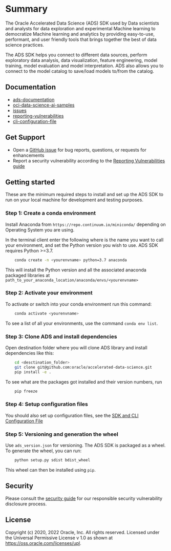 # Summary

The Oracle Accelerated Data Science (ADS) SDK used by Data scientists and analysts for
data exploration and experimental Machine learning to democratize Machine learning and
analytics by providing easy-to-use, performant, and user friendly tools that
brings together the best of data science practices.

The ADS SDK helps you connect to different data sources, perform exploratory data analysis,
data visualization, feature engineering, model training, model evaluation and
model interpretation. ADS also allows you to connect to the model catalog to save/load
models to/from the catalog.

## Documentation

 - [ads-documentation](https://docs.oracle.com/en-us/iaas/tools/ads-sdk/latest/index.html)
 - [oci-data-science-ai-samples](https://github.com/oracle/oci-data-science-ai-samples)
 - [issues](https://github.com/oracle/accelerated-data-science/issues)
 - [reporting-vulnerabilities](https://www.oracle.com/corporate/security-practices/assurance/vulnerability/reporting.html)
 - [cli-configuration-file](https://docs.cloud.oracle.com/Content/API/Concepts/sdkconfig.htm)

## Get Support

- Open a [GitHub issue][issues] for bug reports, questions, or requests for enhancements
- Report a security vulnerability according to the [Reporting Vulnerabilities guide][reporting-vulnerabilities]

## Getting started

These are the minimum required steps to install and set up the ADS SDK to run on your local machine
for development and testing purposes.

### Step 1: Create a conda environment

Install Anaconda from `https://repo.continuum.io/miniconda/` depending on Operating System you are using.

In the terminal client enter the following where <yourenvname> is the name you want to call your environment,
and set the Python version you  wish to use. ADS SDK requires Python >=3.7.

```bash
    conda create -n <yourenvname> python=3.7 anaconda
```
    
This will install the Python version and all the associated anaconda packaged libraries at `path_to_your_anaconda_location/anaconda/envs/<yourenvname>`

### Step 2: Activate your environment

To activate or switch into your conda environment run this command:

```bash
    conda activate <yourenvname>
```
    
To see a list of all your environments, use the command `conda env list`.

### Step 3: Clone ADS and install dependencies

Open destination folder where you will clone ADS library and install dependencies like this:

```bash
    cd <desctination_folder>
    git clone git@github.com:oracle/accelerated-data-science.git
    pip install -e .
```
    
To see what are the packages got installed and their version numbers, run

```bash
    pip freeze
```
    
### Step 4: Setup configuration files

You should also set up configuration files, see the [SDK and CLI Configuration File][cli-configuration-file]


### Step 5: Versioning and generation the wheel

Use `ads_version.json` for versioning. The ADS SDK is packaged as a wheel. To generate the wheel, you can run:

```bash
    python setup.py sdist bdist_wheel
```

This wheel can then be installed using `pip`.

## Security

Please consult the [security guide](./SECURITY.md) for our responsible security
vulnerability disclosure process.

## License

Copyright (c) 2020, 2022 Oracle, Inc. All rights reserved.
Licensed under the Universal Permissive License v 1.0 as shown at https://oss.oracle.com/licenses/upl.


[ads-documentation]: (https://docs.oracle.com/en-us/iaas/tools/ads-sdk/latest/index.html)
[oci-data-science-ai-samples]: (https://github.com/oracle/oci-data-science-ai-samples)
[issues]: https://github.com/oracle/accelerated-data-science/issues
[reporting-vulnerabilities]: https://www.oracle.com/corporate/security-practices/assurance/vulnerability/reporting.html
[cli-configuration-file]: https://docs.cloud.oracle.com/Content/API/Concepts/sdkconfig.htm

